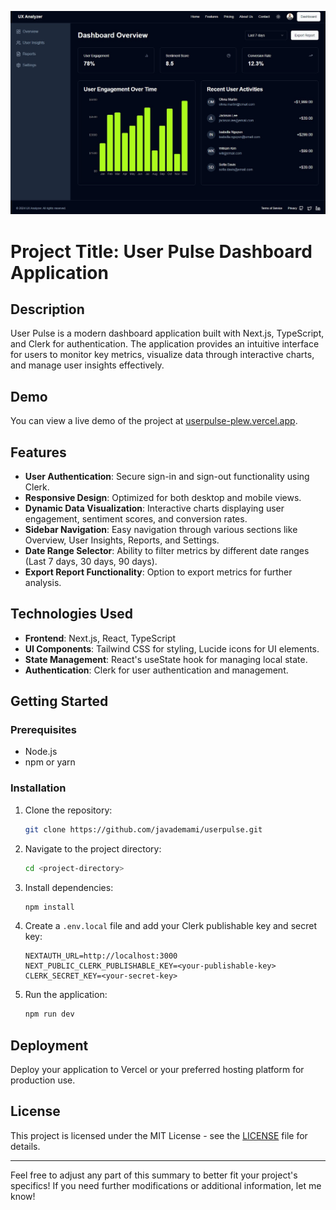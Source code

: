 

![User Pulse](public/images/UserPulse.jpg)

# Project Title: User Pulse Dashboard Application

## Description

User Pulse is a modern dashboard application built with Next.js, TypeScript, and Clerk for authentication. The application provides an intuitive interface for users to monitor key metrics, visualize data through interactive charts, and manage user insights effectively.

## Demo

You can view a live demo of the project at [userpulse-plew.vercel.app](https://userpulse-plew.vercel.app).

## Features

- **User Authentication**: Secure sign-in and sign-out functionality using Clerk.
- **Responsive Design**: Optimized for both desktop and mobile views.
- **Dynamic Data Visualization**: Interactive charts displaying user engagement, sentiment scores, and conversion rates.
- **Sidebar Navigation**: Easy navigation through various sections like Overview, User Insights, Reports, and Settings.
- **Date Range Selector**: Ability to filter metrics by different date ranges (Last 7 days, 30 days, 90 days).
- **Export Report Functionality**: Option to export metrics for further analysis.

## Technologies Used

- **Frontend**: Next.js, React, TypeScript
- **UI Components**: Tailwind CSS for styling, Lucide icons for UI elements.
- **State Management**: React's useState hook for managing local state.
- **Authentication**: Clerk for user authentication and management.

## Getting Started

### Prerequisites

- Node.js
- npm or yarn

### Installation

1. Clone the repository:
   ```bash
   git clone https://github.com/javademami/userpulse.git
   ```

2. Navigate to the project directory:
   ```bash
   cd <project-directory>
   ```

3. Install dependencies:
   ```bash
   npm install
   ```

4. Create a `.env.local` file and add your Clerk publishable key and secret key:
   ```plaintext
   NEXTAUTH_URL=http://localhost:3000
   NEXT_PUBLIC_CLERK_PUBLISHABLE_KEY=<your-publishable-key>
   CLERK_SECRET_KEY=<your-secret-key>
   ```

5. Run the application:
   ```bash
   npm run dev
   ```

## Deployment

Deploy your application to Vercel or your preferred hosting platform for production use.

## License

This project is licensed under the MIT License - see the [LICENSE](LICENSE) file for details.

---

Feel free to adjust any part of this summary to better fit your project's specifics! If you need further modifications or additional information, let me know!
